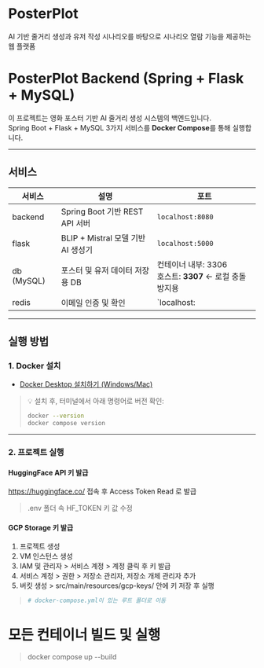 # PosterPlot
AI 기반 줄거리 생성과 유저 작성 시나리오를 바탕으로 시나리오 열람 기능을 제공하는 웹 플랫폼

# PosterPlot Backend (Spring + Flask + MySQL)

이 프로젝트는 영화 포스터 기반 AI 줄거리 생성 시스템의 백엔드입니다.  
Spring Boot + Flask + MySQL 3가지 서비스를 **Docker Compose**를 통해 실행합니다.

---

## 서비스

| 서비스      | 설명                              | 포트          |
|-------------|-----------------------------------|---------------|
| backend     | Spring Boot 기반 REST API 서버     | `localhost:8080` |
| flask       | BLIP + Mistral 모델 기반 AI 생성기 | `localhost:5000` |
| db (MySQL)  | 포스터 및 유저 데이터 저장용 DB   | 컨테이너 내부: 3306<br>호스트: **3307** ← 로컬 충돌 방지용 |
| redis       | 이메일 인증 및 확인               | `localhost:

---

## 실행 방법

### 1. Docker 설치

- [Docker Desktop 설치하기 (Windows/Mac)](https://www.docker.com/products/docker-desktop)

> 💡 설치 후, 터미널에서 아래 명령어로 버전 확인:
> ```bash
> docker --version
> docker compose version
> ```

---

### 2. 프로젝트 실행

#### HuggingFace API 키 발급
 https://huggingface.co/ 접속 후 Access Token Read 로 발급
 > .env 폴더 속 HF_TOKEN 키 값 수정 
 
#### GCP Storage 키 발급
 1. 프로젝트 생성
 2. VM 인스턴스 생성
 3. IAM 및 관리자 > 서비스 계정 > 계정 클릭 후 키 발급
 4. 서비스 계정 > 권한 > 저장소 관리자, 저장소 개체 관리자 추가
 5. 버킷 생성 > src/main/resources/gcp-keys/ 안에 키 저장 후 실행

>```bash
> # docker-compose.yml이 있는 루트 폴더로 이동

# 모든 컨테이너 빌드 및 실행
> docker compose up --build
